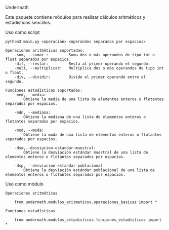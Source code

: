 Undermath

Este paquete contiene módulos para realizar cálculos aritméticos y estadísticos sencillos.

Uso como script

    python3 main.py <operación> <operandos separados por espacios>

    Operaciones aritméticas soportadas:
        -sum, --sumar :         Suma dos o más operandos de tipo int o float separados por espacios.
        -dif, --restar:         Resta al primer operando el segundo.
        -mult, --multiplicar:   Multiplica dos o más operandos de tipo int o float.
        -div, --dividir:        Divide el primer operando entre el segundo.

    Funciones estadísticas soportadas:
        -med, --media:
            Obtiene la media de una lista de elementos enteros o flotantes separados por espacios.

        -mdn, --mediana:
            Obtiene la mediana de una lista de elementos enteros o flotantes separados por espacios.

        -mod, --moda:
            Obtiene la moda de una lista de elementos enteros o flotantes separados por espacios.

        -dsm,--desviacion-estandar-muestral:
            Obtiene la desviación estándar muestral de una lista de elementos enteros o flotantes separados por espacios.

        -dsp, --desviacion-estandar-poblacional
            Obtiene la desviación estándar poblacional de una lista de elementos enteros o flotantes separados por espacios.

Uso como módulo

    Operaciones aritméticas

        from undermath.modulos_aritmeticos.operaciones_basicas import *
    
    Funciones estadísticas

        from undermath.modulos_estadisticos.funciones_estadisticas import *

